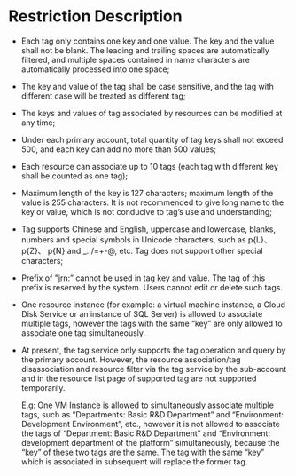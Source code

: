 # Restriction Description

 - Each tag only contains one key and one value. The key and the value shall not be blank. The leading and trailing spaces are automatically filtered, and multiple spaces contained in name characters are automatically processed into one space;

 - The key and value of the tag shall be case sensitive, and the tag with different case will be treated as different tag;

 - The keys and values of tag associated by resources can be modified at any time;

 - Under each primary account, total quantity of tag keys shall not exceed 500, and each key can add no more than 500 values;

 - Each resource can associate up to 10 tags (each tag with different key shall be counted as one tag);

 - Maximum length of the key is 127 characters; maximum length of the value is 255 characters. It is not recommended to give long name to the key or value, which is not conducive to tag’s use and understanding;

 - Tag supports Chinese and English, uppercase and lowercase, blanks, numbers and special symbols in Unicode characters, such as p{L}、 p{Z}、 p{N} and _.:/=+-@, etc. Tag does not support other special characters;

 - Prefix of "jrn:” cannot be used in tag key and value. The tag of this prefix is reserved by the system. Users cannot edit or delete such tags.

 - One resource instance (for example: a virtual machine instance, a Cloud Disk Service or an instance of SQL Server) is allowed to associate multiple tags, however the tags with the same “key” are only allowed to associate one tag simultaneously.
 
 - At present, the tag service only supports the tag operation and query by the primary account. However, the resource association/tag disassociation and resource filter via the tag service by the sub-account and in the resource list page of supported tag are not supported temporarily.

   E.g: One VM Instance is allowed to simultaneously associate multiple tags, such as “Departments: Basic R&D Department” and “Environment: Development Environment”, etc., however it is not allowed to associate the tags of “Department: Basic R&D Department” and “Environment: development department of the platform” simultaneously, because the “key” of these two tags are the same. The tag with the same “key” which is associated in subsequent will replace the former tag.
